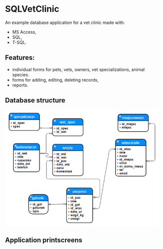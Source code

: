 # SQLVetClinic
An example database application for a vet clinic made with:
- MS Access,
- SQL,
- T-SQL.

## Features:
- individual forms for pets, vets, owners, vet specializations, animal species. 
- forms for adding, editing, deleting records,
- reports.

## Database structure

![alt tag](https://github.com/marta-krzyk-dev/SQLVetClinic/blob/master/Printscreens/erd_weterynaria.png?raw=true)

## Application printscreens


